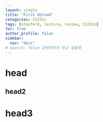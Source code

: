 ```yaml
---
layout: single
title: "First Upload"
categories: CS231n
tags: [stanford, lecture, review, CS231n]
toc: true
author_profile: false
sidebar:
  nav: "docs"
# search: false 검색안되게 하고 싶을때
---
```

# head
## head2
# head3
